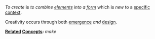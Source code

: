 *To create* is *to combine [elements](https://github.com/gcassel/Modular-Organization-Terminology/blob/master/terms/element.md) into a [form](https://github.com/gcassel/Modular-Organization-Terminology/blob/master/terms/form.md)* which is *new* to a [specific](https://github.com/gcassel/Modular-Organization-Terminology/blob/master/terms/specific.md) [context](https://github.com/gcassel/Modular-Organization-Terminology/blob/master/terms/context.md).

Creativity occurs through both [emergence](https://github.com/gcassel/Modular-Organization-Terminology/blob/master/terms/emergence.md) *and* [design](https://github.com/gcassel/Modular-Organization-Terminology/blob/master/terms/design.md).

**[Related](https://github.com/gcassel/Modular-Organization-Terminology/blob/master/terms/relationship.md) [Concepts](https://github.com/gcassel/Modular-Organization-Terminology/blob/master/terms/concept.md):**  *make*
